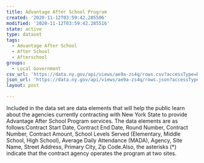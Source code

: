 ```yaml
---
title: Advantage After School Program
created: '2020-11-12T03:59:42.285506'
modified: '2020-11-12T03:59:42.285516'
state: active
type: dataset
tags:
  - Advantage After School
  - After School
  - Afterschool
groups:
  - Local Government
csv_url: 'https://data.ny.gov/api/views/ae9a-zs4q/rows.csv?accessType=DOWNLOAD'
json_url: 'https://data.ny.gov/api/views/ae9a-zs4q/rows.json?accessType=DOWNLOAD'
layout: post

---
```

Included in the data set are data elements that will help the public learn about the agencies currently contracting with New York State to provide Advantage After School Program services. The data elements are as follows:Contract Start Date, Contract End Date, Round Number, Contract Number, Contract Amount, School Levels Served (Elementary, Middle School, High School), Average Daily Attendance (MADA), Agency, Site Name, Street Address, Primary City, Zip Code.Also, the asterisks (*) indicate that the contract agency operates the program at two sites.
